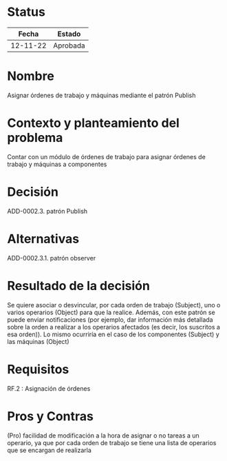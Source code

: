 # Status

| Fecha | Estado |
| --- | --- |
| 12-11-22 | Aprobada |

# Nombre

Asignar órdenes de trabajo y máquinas mediante el patrón Publish

# Contexto y planteamiento del problema

Contar con un módulo de órdenes de trabajo para asignar órdenes de trabajo y máquinas a componentes

# Decisión

ADD-0002.3. patrón Publish

# Alternativas

ADD-0002.3.1. patrón observer

# Resultado de la decisión

Se quiere asociar o desvincular, por cada orden de trabajo (Subject), uno o varios operarios (Object) para que la realice. Además, con este patrón se puede enviar notificaciones (por ejemplo, dar información más detallada sobre la orden a realizar a los operarios afectados (es decir, los suscritos a esa orden)). Lo mismo ocurriría en el caso de los componentes (Subject) y las máquinas (Object)

# Requisitos

RF.2 : Asignación de órdenes

# Pros y Contras

(Pro) facilidad de modificación a la hora de asignar o no tareas a un operario, ya que por cada orden de trabajo se tiene una lista de operarios que se encargan de realizarla
